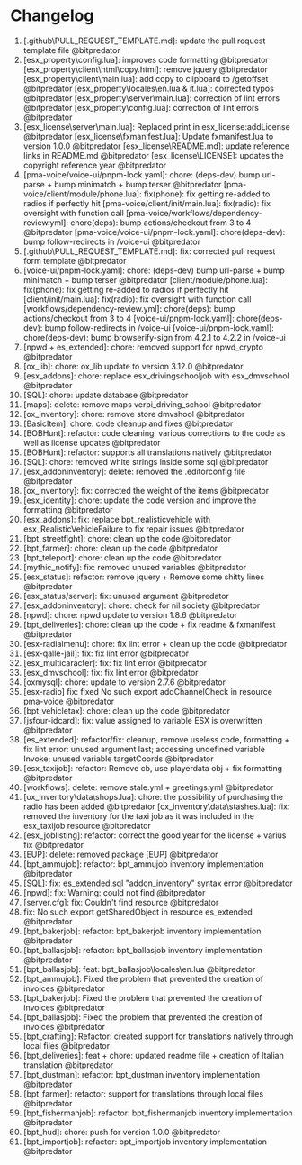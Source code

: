 # Changelog

<!-- ⚠⚠ Please follow the format provided ⚠⚠ -->
<!-- Always use "1." at the start instead of "2. " or "X. " as GitHub will auto renumber everything. -->
<!-- Use the following format below -->
<!--  1. [Changed Area] Title of changes - @github username  -->

<!-- Version 1.0.0 -->
1. [.github\PULL_REQUEST_TEMPLATE.md]: update the pull request template file @bitpredator
2. [esx_property\config.lua]: improves code formatting @bitpredator
   [esx_property\client\html\copy.html]: remove jquery @bitpredator
   [esx_property\client\main.lua]: add copy to clipboard to /getoffset @bitpredator
   [esx_property\locales\en.lua & it.lua]: corrected typos @bitpredator
   [esx_property\server\main.lua]: correction of lint errors @bitpredator
   [esx_property\config.lua]: correction of lint errors @bitpredator
3. [esx_license\server\main.lua]: Replaced print in esx_license:addLicense @bitpredator
   [esx_license\fxmanifest.lua]: Update fxmanifest.lua to version 1.0.0 @bitpredator
   [esx_license\README.md]: update reference links in README.md @bitpredator
   [esx_license\LICENSE]: updates the copyright reference year @bitpredator
4. [pma-voice/voice-ui/pnpm-lock.yaml]: chore: (deps-dev) bump url-parse + bump minimatch + bump terser @bitpredator
   [pma-voice/client/module/phone.lua]: fix(phone): fix getting re-added to radios if perfectly hit
   [pma-voice/client/init/main.lua]: fix(radio): fix oversight with function call
   [pma-voice/workflows/dependency-review.yml]: chore(deps): bump actions/checkout from 3 to 4 @bitpredator
   [pma-voice/voice-ui/pnpm-lock.yaml]: chore(deps-dev): bump follow-redirects in /voice-ui @bitpredator
5. [.github\PULL_REQUEST_TEMPLATE.md]: fix: corrected pull request form template @bitpredator
6. [voice-ui/pnpm-lock.yaml]: chore: (deps-dev) bump url-parse + bump minimatch + bump terser @bitpredator
   [client/module/phone.lua]: fix(phone): fix getting re-added to radios if perfectly hit
   [client/init/main.lua]: fix(radio): fix oversight with function call
   [workflows/dependency-review.yml]: chore(deps): bump actions/checkout from 3 to 4
   [voice-ui/pnpm-lock.yaml]: chore(deps-dev): bump follow-redirects in /voice-ui
   [voice-ui/pnpm-lock.yaml]: chore(deps-dev): bump browserify-sign from 4.2.1 to 4.2.2 in /voice-ui
7. [npwd + es_extended]: chore: removed support for npwd_crypto @bitpredator
8. [ox_lib]: chore: ox_lib update to version 3.12.0 @bitpredator
9. [esx_addons]: chore: replace esx_drivingschooljob with esx_dmvschool @bitpredator
10. [SQL]: chore: update database @bitpredator
11. [maps]: delete: remove maps verpi_driving_school @bitpredator
12. [ox_inventory]: chore: remove store dmvshool @bitpredator
13. [BasicItem]: chore: code cleanup and fixes @bitpredator
14. [BOBHunt]: refactor: code cleaning, various corrections to the code as well as license updates @bitpredator
15. [BOBHunt]: refactor: supports all translations natively @bitpredator
16. [SQL]: chore: removed white strings inside some sql @bitpredator
17. [esx_addoninventory]: delete: removed the .editorconfig file @bitpredator
18. [ox_inventory]: fix: corrected the weight of the items @bitpredator
19. [esx_identity]: chore: update the code version and improve the formatting @bitpredator
20. [esx_addons]: fix: replace bpt_realisticvehicle with esx_RealisticVehicleFailure to fix repair issues @bitpredator
21. [bpt_streetfight]: chore: clean up the code @bitpredator
22. [bpt_farmer]: chore: clean up the code @bitpredator
23. [bpt_teleport]: chore: clean up the code @bitpredator
24. [mythic_notify]: fix: removed unused variables @bitpredator
25. [esx_status]: refactor: remove jquery + Remove some shitty lines @bitpredator
26. [esx_status/server]: fix: unused argument @bitpredator
27. [esx_addoninventory]: chore: check for nil society @bitpredator
28. [npwd]: chore: npwd update to version 1.8.6 @bitpredator
29. [bpt_deliveries]: chore: clean up the code + fix readme & fxmanifest @bitpredator
30. [esx-radialmenu]: chore:  fix lint error + clean up the code @bitpredator
31. [esx-qalle-jail]: fix: fix lint error @bitpredator
32. [esx_multicaracter]: fix: fix lint error @bitpredator
33. [esx_dmvschool]: fix: fix lint error @bitpredator
34. [oxmysql]: chore: update to version 2.7.6 @bitpredator
35. [esx-radio] fix: fixed No such export addChannelCheck in resource pma-voice @bitpredator
36. [bpt_vehicletax]: chore: clean up the code @bitpredator
37. [jsfour-idcard]: fix: value assigned to variable ESX is overwritten @bitpredator
38. [es_extended]: refactor/fix: cleanup, remove useless code, formatting + 
fix lint error: unused argument last; accessing undefined variable Invoke; unused variable targetCoords @bitpredator
39. [esx_taxijob]: refactor: Remove cb, use playerdata obj + fix formatting @bitpredator
40. [workflows]: delete: remove stale.yml + greetings.yml @bitpredator
41. [ox_inventory\data\shops.lua]: chore: the possibility of purchasing the radio has been added @bitpredator
    [ox_inventory\data\stashes.lua]: fix: removed the inventory for the taxi job as it was included in the esx_taxijob resource @bitpredator
42. [esx_joblisting]: refactor: correct the good year for the license + varius fix @bitpredator
43. [EUP]: delete: removed package [EUP] @bitpredator
44. [bpt_ammujob]: refactor: bpt_ammujob inventory implementation @bitpredator
45. [SQL]: fix: es_extended.sql "addon_inventory" syntax error @bitpredator
46. [npwd]: fix: Warning: could not find @bitpredator
47. [server.cfg]: fix: Couldn't find resource @bitpredator
48. fix: No such export getSharedObject in resource es_extended @bitpredator
49. [bpt_bakerjob]: refactor: bpt_bakerjob inventory implementation @bitpredator
50. [bpt_ballasjob]: refactor: bpt_ballasjob inventory implementation @bitpredator
51. [bpt_ballasjob]: feat: bpt_ballasjob\locales\en.lua @bitpredator
52. [bpt_ammujob]: Fixed the problem that prevented the creation of invoices @bitpredator
53. [bpt_bakerjob]: Fixed the problem that prevented the creation of invoices @bitpredator
54. [bpt_ballasjob]: Fixed the problem that prevented the creation of invoices @bitpredator
55. [bpt_crafting]: Refactor: created support for translations natively through local files @bitpredator
56. [bpt_deliveries]: feat + chore: updated readme file + creation of Italian translation @bitpredator
57. [bpt_dustman]: refactor: bpt_dustman inventory implementation @bitpredator
58. [bpt_farmer]: refactor: support for translations through local files @bitpredator
59. [bpt_fishermanjob]: refactor: bpt_fishermanjob inventory implementation @bitpredator
60. [bpt_hud]: chore: push for version 1.0.0 @bitpredator
61. [bpt_importjob]: refactor: bpt_importjob inventory implementation @bitpredator